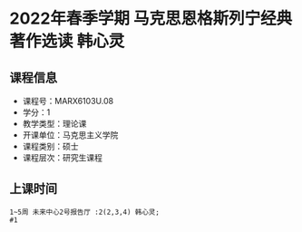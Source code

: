 # 2022年春季学期 马克思恩格斯列宁经典著作选读 韩心灵






## 课程信息

- 课程号：MARX6103U.08
- 学分：1
- 教学类型：理论课
- 开课单位：马克思主义学院
- 课程类别：硕士
- 课程层次：研究生课程

## 上课时间

```
1~5周 未来中心2号报告厅 :2(2,3,4) 韩心灵; 
#1 
```


